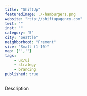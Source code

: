 ```yaml
---
title: "ShiftUp"
featuredImage: ./-hamburgers.png
website: "http://shiftupagency.com"
twit: ""
inst: ""
category: "S"
city: "Seattle"
neighborhood: "Fremont"
size: "Small (1-10)"
map: ['','']
tags:
    - ux/ui
    - strategy
    - branding
published: true
---
```


Description

